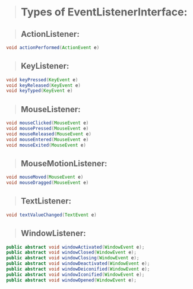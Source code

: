 > # Types of EventListenerInterface:

> ## ActionListener:
```java
void actionPerformed(ActionEvent e)
```
> ## KeyListener:
```java
void keyPressed(KeyEvent e)
void keyReleased(KeyEvent e)
void keyTyped(KeyEvent e)
```
> ## MouseListener:
```java
void mouseClicked(MouseEvent e)
void mousePressed(MouseEvent e)
void mouseReleased(MouseEvent e)
void mouseEntered(MouseEvent e)
void mouseExited(MouseEvent e)
```
> ## MouseMotionListener:
```java
void mouseMoved(MouseEvent e)
void mouseDragged(MouseEvent e)
```
> ## TextListener:
```java
void textValueChanged(TextEvent e)
```

> ## WindowListener:
```java
public abstract void windowActivated(WindowEvent e);  
public abstract void windowClosed(WindowEvent e);  
public abstract void windowClosing(WindowEvent e);  
public abstract void windowDeactivated(WindowEvent e);  
public abstract void windowDeiconified(WindowEvent e);  
public abstract void windowIconified(WindowEvent e);  
public abstract void windowOpened(WindowEvent e);
```
